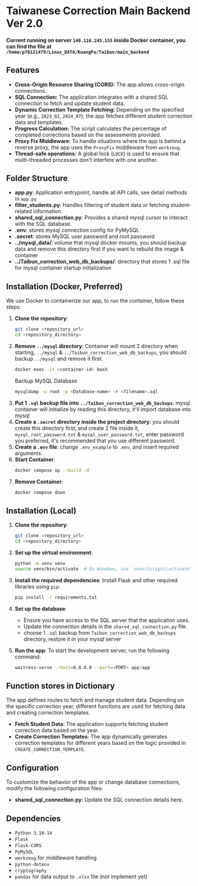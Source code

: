 # Taiwanese Correction Main Backend Ver 2.0

#### Current running on server `140.116.245.155` inside Docker container, you can find the file at `/home/p76121479/Linux_DATA/KuangFu/Taibun/main_backend`

## Features

- **Cross-Origin Resource Sharing (CORS):** The app allows cross-origin connections.
- **SQL Connection:** The application integrates with a shared SQL connection to fetch and update student data.
- **Dynamic Correction Template Fetching:** Depending on the specified year (e.g., `2023_02`, `2024_07`), the app fetches different student correction data and templates.
- **Progress Calculation:** The script calculates the percentage of completed corrections based on the assessments provided.
- **Proxy Fix Middleware:** To handle situations where the app is behind a reverse proxy, the app uses the `ProxyFix` middleware from `werkzeug`.
- **Thread-safe operations:** A global lock (`LOCK`) is used to ensure that multi-threaded processes don't interfere with one another.

## Folder Structure

- **app.py**: Application entrypoint, handle all API calls, see detail methods in `app.py`
- **filter_students.py**: Handles filtering of student data or fetching student-related information.
- **shared_sql_connection.py**: Provides a shared mysql cursor to interact with the SQL database.
- **.env**: stores mysql connection config for PyMySQL
- **.secret**: stores MySQL user password and root password
- **../mysql_data/**: volume that mysql docker mounts, you should backup data and remove this directory first if you want to rebuild the image & container
- **../Taibun_correction_web_db_backups/**: directory that stores 1 .sql file for mysql container startup initialization

## Installation (Docker, Preferred)

We use Docker to containerize our app, to run the container, follow these steps:

1. **Clone the repository**:
   ```bash
   git clone <repository_url>
   cd <repository_directory>
   ```
2. **Remove `../mysql` directory**:
    Container will mount 2 directory when starting, `../mysql` & `../Taibun_correction_web_db_backups`, you should backup `../mysql` and remove it first.
   ```bash
   docker exec -it <container-id> bash
   ```
   Backup MySQL Database
   ```bash
   mysqldump -u root -p <Database-name> -r <filename>.sql
   ```
3. **Put 1 `.sql` backup file into `../Taibun_correction_web_db_backups`**: mysql container will initialize by reading this directory, it'll import database into mysql
4. **Create a `.secret` directory inside the project directory**: you should create this directory first, and create 2 file inside it, `mysql_root_password.txt` & `mysql_user_password.txt`, enter password you preferred, it's recommended that you use different password.
5. **Create a `.env` file**: change `.env_example` to `.env`, and insert required arguments.
6. **Start Container**:
   ```bash
   docker compose up --build -d
   ```
7. **Remove Container**:
   ```bash
   docker compose down
   ```
## Installation (Local)

1. **Clone the repository**:
    ```bash
    git clone <repository_url>
    cd <repository_directory>
    ```

2. **Set up the virtual environment**:
    ```bash
    python -m venv venv
    source venv/bin/activate  # On Windows, use `venv\Scripts\activate`
    ```

3. **Install the required dependencies**:
    Install Flask and other required libraries using `pip`:
    ```bash
    pip install -r requirements.txt
    ```

4. **Set up the database**:
    - Ensure you have access to the SQL server that the application uses.
    - Update the connection details in the `shared_sql_connection.py` file.
    - choose 1 `.sql` backup from `Taibun_correction_web_db_backups` directory, restore it in your mysql server

5. **Run the app**:
    To start the development server, run the following command:
    ```bash
    waitress-serve --host=0.0.0.0 --port=<PORT> app:app
    ```

## Function stores in Dictionary

The app defines routes to fetch and manage student data. Depending on the specific correction year, different functions are used for fetching data and creating correction templates.

- **Fetch Student Data**: The application supports fetching student correction data based on the year.
- **Create Correction Templates**: The app dynamically generates correction templates for different years based on the logic provided in `CREATE_CORRECTION_TEMPLATE`.


## Configuration

To customize the behavior of the app or change database connections, modify the following configuration files:

- **shared_sql_connection.py**: Update the SQL connection details here.

## Dependencies

- `Python 3.10.14`
- `Flask`
- `Flask-CORS`
- `PyMySQL`
- `werkzeug` for middleware handling
- `python-dotenv`
- `cryptography`
- `pandas` for data output to `.xlsx` file (not implement yet)
